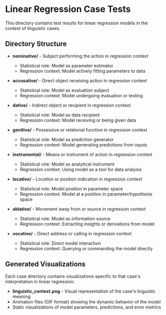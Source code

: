 # Linear Regression Case Tests

This directory contains test results for linear regression models in the context of linguistic cases.

## Directory Structure

- **nominative/** - Subject performing the action in regression context
  - Statistical role: Model as parameter estimator
  - Regression context: Model actively fitting parameters to data

- **accusative/** - Direct object receiving action in regression context
  - Statistical role: Model as evaluation subject
  - Regression context: Model undergoing evaluation or testing

- **dative/** - Indirect object or recipient in regression context
  - Statistical role: Model as data recipient
  - Regression context: Model receiving or being given data

- **genitive/** - Possessive or relational function in regression context
  - Statistical role: Model as prediction generator
  - Regression context: Model generating predictions from inputs

- **instrumental/** - Means or instrument of action in regression context
  - Statistical role: Model as analytical instrument
  - Regression context: Using model as a tool for data analysis

- **locative/** - Location or position indication in regression context
  - Statistical role: Model position in parameter space
  - Regression context: Model at a position in parameter/hypothesis space

- **ablative/** - Movement away from or source in regression context
  - Statistical role: Model as information source
  - Regression context: Extracting insights or derivations from model

- **vocative/** - Direct address or calling in regression context
  - Statistical role: Direct model interaction
  - Regression context: Querying or commanding the model directly


## Generated Visualizations

Each case directory contains visualizations specific to that case's interpretation in linear regression:

- **linguistic_context.png** - Visual representation of the case's linguistic meaning
- Animation files (GIF format) showing the dynamic behavior of the model
- Static visualizations of model parameters, predictions, and error metrics
